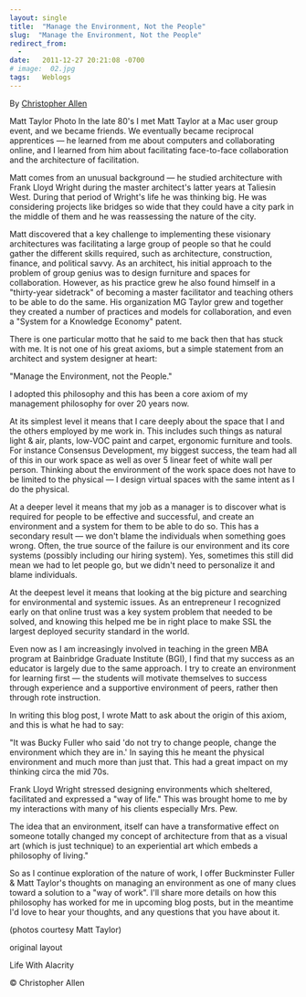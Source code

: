 ```yaml
---
layout: single
title:  "Manage the Environment, Not the People"
slug:  "Manage the Environment, Not the People"
redirect_from:
  - 
date:   2011-12-27 20:21:08 -0700
# image:  02.jpg
tags:   Weblogs
---
```


By [Christopher Allen](/lwa/about)

Matt Taylor Photo In the late 80's I met Matt Taylor at a Mac user group event, and we became friends. We eventually became reciprocal apprentices — he learned from me about computers and collaborating online, and I learned from him about facilitating face-to-face collaboration and the architecture of facilitation.

Matt comes from an unusual background — he studied architecture with Frank Lloyd Wright during the master architect's latter years at Taliesin West. During that period of Wright's life he was thinking big. He was considering projects like bridges so wide that they could have a city park in the middle of them and he was reassessing the nature of the city.

Matt discovered that a key challenge to implementing these visionary architectures was facilitating a large group of people so that he could gather the different skills required, such as architecture, construction, finance, and political savvy. As an architect, his initial approach to the problem of group genius was to design furniture and spaces for collaboration. However, as his practice grew he also found himself in a "thirty-year sidetrack" of becoming a master facilitator and teaching others to be able to do the same. His organization MG Taylor grew and together they created a number of practices and models for collaboration, and even a "System for a Knowledge Economy" patent.

There is one particular motto that he said to me back then that has stuck with me. It is not one of his great axioms, but a simple statement from an architect and system designer at heart:

"Manage the Environment, not the People."

I adopted this philosophy and this has been a core axiom of my management philosophy for over 20 years now.

 At its simplest level it means that I care deeply about the space that I and the others employed by me work in. This includes such things as natural light & air, plants, low-VOC paint and carpet, ergonomic furniture and tools. For instance Consensus Development, my biggest success, the team had all of this in our work space as well as over 5 linear feet of white wall per person. Thinking about the environment of the work space does not have to be limited to the physical — I design virtual spaces with the same intent as I do the physical.

At a deeper level it means that my job as a manager is to discover what is required for people to be effective and successful, and create an environment and a system for them to be able to do so. This has a secondary result — we don't blame the individuals when something goes wrong. Often, the true source of the failure is our environment and its core systems (possibly including our hiring system). Yes, sometimes this still did mean we had to let people go, but we didn't need to personalize it and blame individuals.

At the deepest level it means that looking at the big picture and searching for environmental and systemic issues. As an entrepreneur I recognized early on that online trust was a key system problem that needed to be solved, and knowing this helped me be in right place to make SSL the largest deployed security standard in the world.

Even now as I am increasingly involved in teaching in the green MBA program at Bainbridge Graduate Institute (BGI), I find that my success as an educator is largely due to the same approach. I try to create an environment for learning first — the students will motivate themselves to success through experience and a supportive environment of peers, rather then through rote instruction.

In writing this blog post, I wrote Matt to ask about the origin of this axiom, and this is what he had to say:

"It was Bucky Fuller who said 'do not try to change people, change the environment which they are in.' In saying this he meant the physical environment and much more than just that. This had a great impact on my thinking circa the mid 70s.


Frank Lloyd Wright stressed designing environments which sheltered, facilitated and expressed a "way of life." This was brought home to me by my interactions with many of his clients especially Mrs. Pew.

 

The idea that an environment, itself can have a transformative effect on someone totally changed my concept of architecture from that as a visual art (which is just technique) to an experiential art which embeds a philosophy of living."

So as I continue exploration of the nature of work, I offer Buckminster Fuller & Matt Taylor's thoughts on managing an environment as one of many clues toward a solution to a "way of work". I'll share more details on how this philosophy has worked for me in upcoming blog posts, but in the meantime I'd love to hear your thoughts, and any questions that you have about it.

(photos courtesy Matt Taylor)

original layout

Life With Alacrity

© Christopher Allen